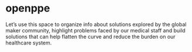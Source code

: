 # openppe
Let’s use this space to organize info about solutions explored by the global maker community, highlight problems faced by our medical staff and build solutions that can help flatten the curve and reduce the burden on our healthcare system.
